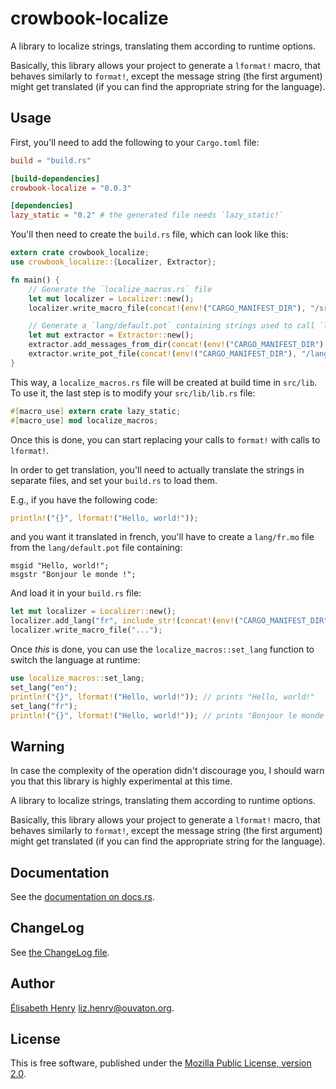 # crowbook-localize

A library to localize strings, translating them according to runtime options.

Basically, this library allows your project to generate a `lformat!` macro, that behaves
similarly to `format!`, except the message string (the first argument) might get translated
(if you can find the appropriate string for the language).

## Usage

First, you'll need to add the following to your `Cargo.toml` file:

```toml
build = "build.rs"

[build-dependencies]
crowbook-localize = "0.0.3"

[dependencies]
lazy_static = "0.2" # the generated file needs `lazy_static!`
```

You'll then need to create the `build.rs` file, which can look like this:

```rust
extern crate crowbook_localize;
use crowbook_localize::{Localizer, Extractor};

fn main() {
    // Generate the `localize_macros.rs` file
    let mut localizer = Localizer::new();
    localizer.write_macro_file(concat!(env!("CARGO_MANIFEST_DIR"), "/src/lib/localize_macros.rs")).unwrap();

    // Generate a `lang/default.pot` containing strings used to call `lformat!`
    let mut extractor = Extractor::new();
    extractor.add_messages_from_dir(concat!(env!("CARGO_MANIFEST_DIR"), "/src")).unwrap();
    extractor.write_pot_file(concat!(env!("CARGO_MANIFEST_DIR"), "/lang/default.pot")).unwrap();
}
```

This way, a `localize_macros.rs` file will be created at build time in `src/lib`.
To use it, the last step is to modify your `src/lib/lib.rs` file:

```rust
#[macro_use] extern crate lazy_static;
#[macro_use] mod localize_macros;
```

Once this is done, you can start replacing your calls to `format!` with calls to `lformat!`.

In order to get translation, you'll need to actually translate the strings in separate
files, and set your `build.rs` to load them.

E.g., if you have the following code:

```rust
println!("{}", lformat!("Hello, world!"));
```
and you want it translated in french, you'll have to create a `lang/fr.mo` file
from the `lang/default.pot` file containing:

```text
msgid "Hello, world!";
msgstr "Bonjour le monde !";
```

And load it in your `build.rs` file:

```rust
let mut localizer = Localizer::new();
localizer.add_lang("fr", include_str!(concat!(env!("CARGO_MANIFEST_DIR"), "/lang/fr.mo"))).unwrap();
localizer.write_macro_file("...");
```

Once *this* is done, you can use the `localize_macros::set_lang` function
to switch the language at runtime:

```rust
use localize_macros::set_lang;
set_lang("en");
println!("{}", lformat!("Hello, world!")); // prints "Hello, world!"
set_lang("fr");
println!("{}", lformat!("Hello, world!")); // prints "Bonjour le monde !"
```

## Warning

In case the complexity of the operation didn't discourage you, I should warn you
that this library is highly experimental at this time.


A library to localize strings, translating them according to runtime options.

Basically, this library allows your project to generate a `lformat!` macro, that behaves
similarly to `format!`, except the message string (the first argument) might get translated
(if you can find the appropriate string for the language).

## Documentation ##

See the
[documentation on docs.rs](https://docs.rs/crowbook-localize).

## ChangeLog ##

See [the ChangeLog file](ChangeLog.md).

## Author ##

[Élisabeth Henry](http://lise-henry.github.io/) <liz.henry@ouvaton.org>. 

## License ##

This is free software, published under the [Mozilla Public License,
version 2.0](https://www.mozilla.org/en-US/MPL/2.0/).

